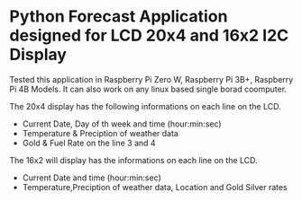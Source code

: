 # Python Forecast Application designed for LCD 20x4 and 16x2 I2C Display

Tested this application in Raspberry Pi Zero W, Raspberry Pi 3B+, Raspberry Pi 4B Models.
It can also work on any linux based single borad coomputer.

The 20x4 display has the following informations on each line on the LCD.
- Current Date, Day of th week and time (hour:min:sec)
- Temperature & Preciption of weather data
- Gold & Fuel Rate on the line 3 and 4

The 16x2 will display has the informations on each line on the LCD.
- Current Date and time (hour:min:sec)
- Temperature,Preciption of weather data, Location and Gold Silver rates
